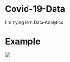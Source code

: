 # Covid-19-Data
I'm trying lern Data-Analytics

# Example
![](https://cdn.discordapp.com/attachments/925063485556150292/930158026277658714/unknown.png)
###
